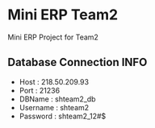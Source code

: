 # Mini ERP Team2

Mini ERP Project for Team2

## Database Connection INFO
- Host : 218.50.209.93
- Port : 21236
- DBName : shteam2_db
- Username : shteam2
- Password : shteam2_12#$

